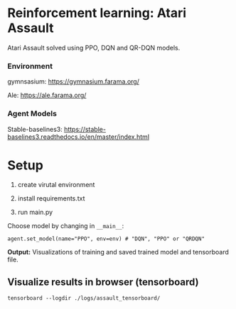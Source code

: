 # Reinforcement learning: Atari Assault 

Atari Assault solved using PPO, DQN and QR-DQN models.

### Environment
gymnsasium: https://gymnasium.farama.org/

Ale: https://ale.farama.org/

### Agent Models
Stable-baselines3: https://stable-baselines3.readthedocs.io/en/master/index.html

# Setup
1. create virutal environment

2. install requirements.txt

3. run main.py

Choose model by changing in `__main__`: 
```
agent.set_model(name="PPO", env=env) # "DQN", "PPO" or "QRDQN"
```

**Output:** Visualizations of training and saved trained model and tensorboard file.  

## Visualize results in browser (tensorboard)
```
tensorboard --logdir ./logs/assault_tensorboard/
```